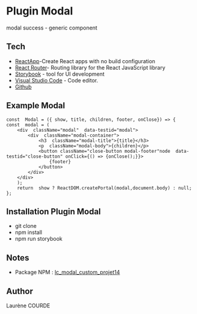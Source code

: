 ﻿# Plugin Modal

modal success - generic component

## Tech

-   [ReactApp](https://github.com/facebook/create-react-app)-Create React apps with no build configuration
-   [React Router](https://github.com/remix-run/react-router)- Routing library for the React JavaScript library
-   [Storybook](https://storybook.js.org/) - tool for UI development
-   [Visual Studio Code](https://code.visualstudio.com/) - Code editor.
-   [Github]( https://github.com/)


## Example Modal
```
const  Modal = ({ show, title, children, footer, onClose}) => {
const  modal = (
	<div  className="modal"  data-testid="modal">
		<div  className="modal-container">
			<h3  className="modal-title">{title}</h3>
			<p  className="modal-body">{children}</p>
			<button className="close-button modal-footer"node  data-testid="close-button" onClick={() => {onClose();}}>
				{footer}
			</button>
		</div>
	</div>
	);
	return  show ? ReactDOM.createPortal(modal,document.body) : null;
};
```

## Installation Plugin Modal

-   git clone
-   npm install
-   npm run storybook

## Notes

- Package NPM : [lc_modal_custom_projet14]( https://www.npmjs.com/)

## Author

Laurène COURDE

